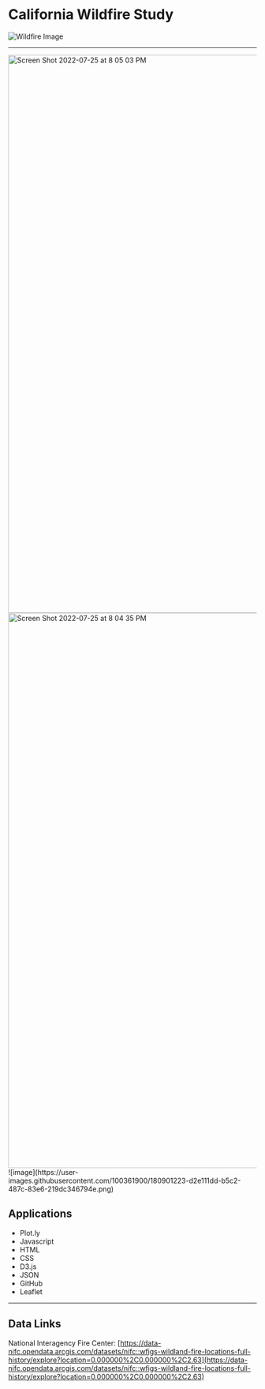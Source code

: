 # California Wildfire Study
![Wildfire Image](https://images.pexels.com/photos/3552472/pexels-photo-3552472.jpeg?auto=compress&cs=tinysrgb&w=1260&h=750&dpr=2)
- - -
<img width="1130" alt="Screen Shot 2022-07-25 at 8 05 03 PM" src="https://user-images.githubusercontent.com/100361900/180897420-898db16b-b078-4226-84d9-4ca53348b98c.png">
<img width="1124" alt="Screen Shot 2022-07-25 at 8 04 35 PM" src="https://user-images.githubusercontent.com/100361900/180897432-c8a21582-bad2-4cd6-a936-340ed8c9dc47.png">
![image](https://user-images.githubusercontent.com/100361900/180901223-d2e111dd-b5c2-487c-83e6-219dc346794e.png)

## Applications

* Plot.ly
* Javascript
* HTML
* CSS
* D3.js
* JSON
* GitHub 
* Leaflet
- - -
## Data Links
National Interagency Fire Center: 
[https://data-nifc.opendata.arcgis.com/datasets/nifc::wfigs-wildland-fire-locations-full-history/explore?location=0.000000%2C0.000000%2C2.63](https://data-nifc.opendata.arcgis.com/datasets/nifc::wfigs-wildland-fire-locations-full-history/explore?location=0.000000%2C0.000000%2C2.63)

